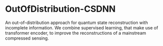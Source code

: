 # OutOfDistribution-CSDNN
An out-of-distribution approach for quantum state reconstruction with incomplete information. We combine supervised learning, that make use of transformer encoder, to improve the reconstructions of a mainstream compressed sensing. 
